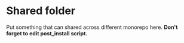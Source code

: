 # Shared folder

Put something that can shared across different monorepo here.
**Don't forget to edit post_install script.**

